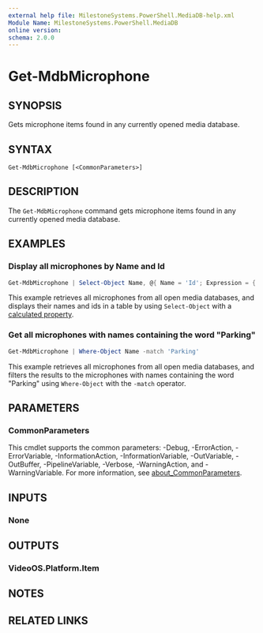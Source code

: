 ```yaml
---
external help file: MilestoneSystems.PowerShell.MediaDB-help.xml
Module Name: MilestoneSystems.PowerShell.MediaDB
online version:
schema: 2.0.0
---
```


# Get-MdbMicrophone

## SYNOPSIS

Gets microphone items found in any currently opened media database.

## SYNTAX

```
Get-MdbMicrophone [<CommonParameters>]
```

## DESCRIPTION

The `Get-MdbMicrophone` command gets microphone items found in any currently opened media database.

## EXAMPLES

### Display all microphones by Name and Id

```powershell
Get-MdbMicrophone | Select-Object Name, @{ Name = 'Id'; Expression = { $_.FQID.ObjectId }}
```

This example retrieves all microphones from all open media databases, and displays their names and ids in a table by using
`Select-Object` with a [calculated property](https://learn.microsoft.com/en-us/powershell/module/microsoft.powershell.core/about/about_calculated_properties?view=powershell-5.1).

### Get all microphones with names containing the word "Parking"

```powershell
Get-MdbMicrophone | Where-Object Name -match 'Parking'
```

This example retrieves all microphones from all open media databases, and filters the results to the microphones with names
containing the word "Parking" using `Where-Object` with the `-match` operator.

## PARAMETERS

### CommonParameters
This cmdlet supports the common parameters: -Debug, -ErrorAction, -ErrorVariable, -InformationAction, -InformationVariable, -OutVariable, -OutBuffer, -PipelineVariable, -Verbose, -WarningAction, and -WarningVariable. For more information, see [about_CommonParameters](http://go.microsoft.com/fwlink/?LinkID=113216).

## INPUTS

### None

## OUTPUTS

### VideoOS.Platform.Item

## NOTES

## RELATED LINKS
